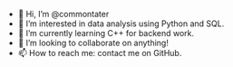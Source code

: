 - 👋 Hi, I’m @commontater
- 👀 I’m interested in data analysis using Python and SQL.
- 🌱 I’m currently learning C++ for backend work.
- 💞️ I’m looking to collaborate on anything!
- 📫 How to reach me: contact me on GitHub.

<!---
commontater/commontater is a ✨ special ✨ repository because its `README.md` (this file) appears on your GitHub profile.
You can click the Preview link to take a look at your changes.
--->
